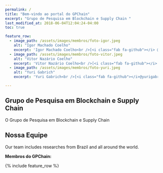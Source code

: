 ```yaml
---
permalink: /
title: "Bem-vindo ao portal do GPChain"
excerpt: "Grupo de Pesquisa em Blockchain e Supply Chain "
last_modified_at: 2018-06-04T12:04:24-04:00
toc: true

feature_row:
  - image_path: /assets/images/membros/foto-igor.jpeg
    alt: "Igor Machado Coelho"
    excerpt: 'Igor Machado Coelho<br />[<i class="fab fa-github"></i> @igormcoelho](https://github.com/igormcoelho){: .btn .btn--github} [<i class="fab fa-twitter"></i>](https://twitter.com/vncoelho){: .btn .btn--twitter} [<i class="fab fa-facebook"></i>](https://www.facebook.com/vitor.nazario.coelho){: .btn .btn--facebook}'
  - image_path: /assets/images/membros/foto-vitor.jpeg
    alt: "Vitor Nazário Coelho"
    excerpt: 'Vitor Nazário Coelho<br />[<i class="fab fa-github"></i> @vncoelho](https://github.com/vncoelho){: .btn .btn--github} [<i class="fab fa-twitter"></i>](https://twitter.com/vncoelho){: .btn .btn--twitter} [<i class="fab fa-facebook"></i>](https://www.facebook.com/vitor.nazario.coelho){: .btn .btn--facebook}'
  - image_path: /assets/images/membros/foto-yuri.jpeg
    alt: "Yuri Gabrich"
    excerpt: 'Yuri Gabrich<br />[<i class="fab fa-github"></i>@yurigabrich](https://github.com/thaysoliveira){: .btn .btn--github} [<i class="fab fa-twitter"></i>](https://twitter.com/vncoelho){: .btn .btn--twitter} [<i class="fab fa-facebook"></i>](https://www.facebook.com/vitor.nazario.coelho){: .btn .btn--facebook}'

---
```


## Grupo de Pesquisa em Blockchain e Supply Chain

O Grupo de Pesquisa em Blockchain e Supply Chain

## Nossa Equipe
Our team includes researches from Brazil and all around the world.

**Membros do GPChain:**

{% include feature_row %}
